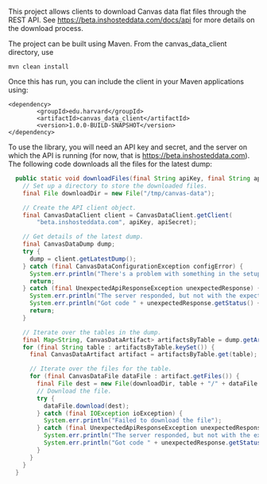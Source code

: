 This project allows clients to download Canvas data flat files through the REST API. See 
https://beta.inshosteddata.com/docs/api for more details on the download process.

The project can be built using Maven. From the canvas_data_client directory, use

```
mvn clean install
```

Once this has run, you can include the client in your Maven applications using:

```
<dependency>
        <groupId>edu.harvard</groupId>
        <artifactId>canvas_data_client</artifactId>
        <version>1.0.0-BUILD-SNAPSHOT</version>
</dependency>
```

To use the library, you will need an API key and secret, and the server on which the
API is running (for now, that is https://beta.inshosteddata.com). The following code
downloads all the files for the latest dump:

```java
  public static void downloadFiles(final String apiKey, final String apiSecret) {
    // Set up a directory to store the downloaded files.
    final File downloadDir = new File("/tmp/canvas-data");

    // Create the API client object.
    final CanvasDataClient client = CanvasDataClient.getClient(
        "beta.inshosteddata.com", apiKey, apiSecret);

    // Get details of the latest dump.
    final CanvasDataDump dump;
    try {
      dump = client.getLatestDump();
    } catch (final CanvasDataConfigurationException configError) {
      System.err.println("There's a problem with something in the setup, perhaps your API key?");
      return;
    } catch (final UnexpectedApiResponseException unexpectedResponse) {
      System.err.println("The server responded, but not with the expected success code.");
      System.err.println("Got code " + unexpectedResponse.getStatus() + " instead.");
      return;
    }

    // Iterate over the tables in the dump.
    final Map<String, CanvasDataArtifact> artifactsByTable = dump.getArtifactsByTable();
    for (final String table : artifactsByTable.keySet()) {
      final CanvasDataArtifact artifact = artifactsByTable.get(table);

      // Iterate over the files for the table.
      for (final CanvasDataFile dataFile : artifact.getFiles()) {
        final File dest = new File(downloadDir, table + "/" + dataFile.getFilename());
        // Download the file.
        try {
          dataFile.download(dest);
        } catch (final IOException ioException) {
          System.err.println("Failed to download the file");
        } catch (final UnexpectedApiResponseException unexpectedResponse) {
          System.err.println("The server responded, but not with the expected success code.");
          System.err.println("Got code " + unexpectedResponse.getStatus() + " instead.");
        }
      }
    }
  }
```
